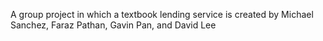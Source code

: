 A group project in which a textbook lending service is created by Michael Sanchez, Faraz Pathan, Gavin Pan, and David Lee
